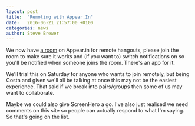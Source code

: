```yaml
---
layout: post
title:  "Remoting with Appear.In"
date:   2016-06-21 21:57:00 +0100
categories: news
author: Steve Brewer
---
```


We now have [a room](http://appear.in/wlc) on Appear.in for remote hangouts, please join the room to make sure it works and (if you want to) switch notifications on so you'll be notified when someone joins the room. There's an app for it.

We'll trial this on Saturday for anyone who wants to join remotely, but being Costa and given we'll all be talking at once this may not be the easiest experience. That said if we break into pairs/groups then some of us may want to collaborate.

Maybe we could also give ScreenHero a go. I've also just realised we need comments on this site so people can actually respond to what I'm saying. So that's going on the list.
